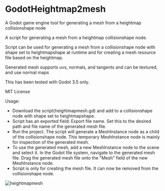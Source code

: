 # GodotHeightmap2mesh
A Godot game engine tool for generating a mesh from a heightmap collisionshape node 

A script for generating a mesh from a heightmap collisionshape node.  

Script can be used for generating a mesh from a collisionshape node with shape set to heightmapshape at runtime and for creating a mesh resource file based on the heightmap.

Generated mesh supports uvs, normals, and tangents and can be textured, and use normal maps

This has been tested with Godot 3.5 only.

MIT License

Usage:

- Download the script(heightmapmesh.gd) and add to a collisionshape node with shape set to heightmapshape.
- Script has an exported field: Export file name.  Set this to the desired path and file name of the generated mesh file.
- Run the project.  The script will generate a MeshInstance node as a child of the collisionshape node. This temporary MeshInstance node is mainly for inspection of the generated mesh.
- To use the generated mesh, add a new MeshInstance node to the scene and select it.  In the Godot file system, navigate to the generated mesh file. Drag the generated mesh file onto the "Mesh" field of the new MeshInstance node.
- Script is only for creating the mesh file.  It can now be removed from the collisionshape node.


![heightmapmesh](https://user-images.githubusercontent.com/11907796/204204749-e18dddfc-ebb2-4478-ae9f-4d6c1d26525a.png)
